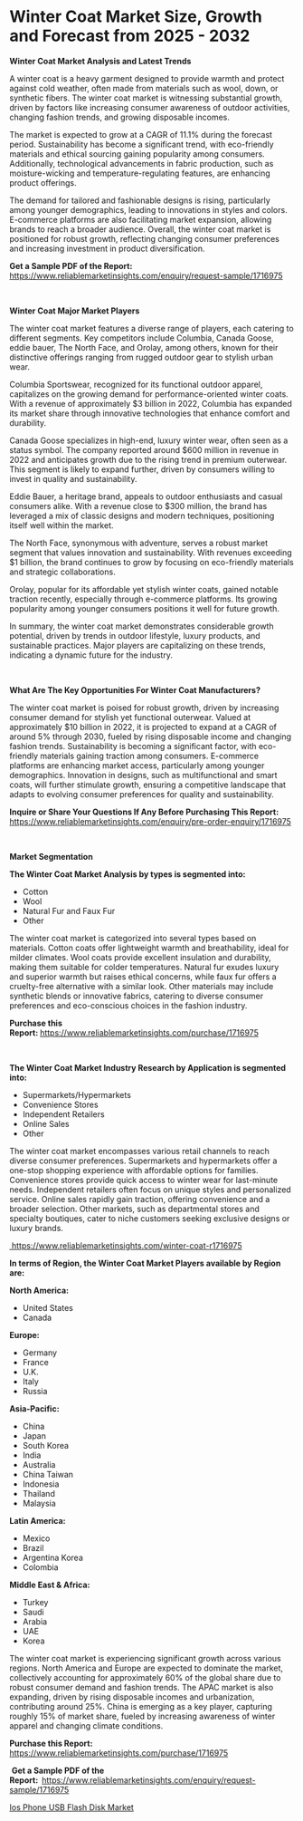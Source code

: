 <p><h1>Winter Coat Market Size, Growth and Forecast from 2025 - 2032</h1></p><p><strong>Winter Coat Market Analysis and Latest Trends</strong></p>
<p><p>A winter coat is a heavy garment designed to provide warmth and protect against cold weather, often made from materials such as wool, down, or synthetic fibers. The winter coat market is witnessing substantial growth, driven by factors like increasing consumer awareness of outdoor activities, changing fashion trends, and growing disposable incomes. </p><p>The market is expected to grow at a CAGR of 11.1% during the forecast period. Sustainability has become a significant trend, with eco-friendly materials and ethical sourcing gaining popularity among consumers. Additionally, technological advancements in fabric production, such as moisture-wicking and temperature-regulating features, are enhancing product offerings. </p><p>The demand for tailored and fashionable designs is rising, particularly among younger demographics, leading to innovations in styles and colors. E-commerce platforms are also facilitating market expansion, allowing brands to reach a broader audience. Overall, the winter coat market is positioned for robust growth, reflecting changing consumer preferences and increasing investment in product diversification.</p></p>
<p><strong>Get a Sample PDF of the Report:&nbsp;</strong> <a href="https://www.reliablemarketinsights.com/enquiry/request-sample/1716975?utm_campaign=3121&utm_medium=2&utm_source=Github&utm_content=ia&utm_term=25032025&utm_id=winter-coat">https://www.reliablemarketinsights.com/enquiry/request-sample/1716975</a></p>
<p>&nbsp;</p>
<p><strong>Winter Coat Major Market Players</strong></p>
<p><p>The winter coat market features a diverse range of players, each catering to different segments. Key competitors include Columbia, Canada Goose, eddie bauer, The North Face, and Orolay, among others, known for their distinctive offerings ranging from rugged outdoor gear to stylish urban wear.</p><p>Columbia Sportswear, recognized for its functional outdoor apparel, capitalizes on the growing demand for performance-oriented winter coats. With a revenue of approximately $3 billion in 2022, Columbia has expanded its market share through innovative technologies that enhance comfort and durability.</p><p>Canada Goose specializes in high-end, luxury winter wear, often seen as a status symbol. The company reported around $600 million in revenue in 2022 and anticipates growth due to the rising trend in premium outerwear. This segment is likely to expand further, driven by consumers willing to invest in quality and sustainability.</p><p>Eddie Bauer, a heritage brand, appeals to outdoor enthusiasts and casual consumers alike. With a revenue close to $300 million, the brand has leveraged a mix of classic designs and modern techniques, positioning itself well within the market.</p><p>The North Face, synonymous with adventure, serves a robust market segment that values innovation and sustainability. With revenues exceeding $1 billion, the brand continues to grow by focusing on eco-friendly materials and strategic collaborations.</p><p>Orolay, popular for its affordable yet stylish winter coats, gained notable traction recently, especially through e-commerce platforms. Its growing popularity among younger consumers positions it well for future growth.</p><p>In summary, the winter coat market demonstrates considerable growth potential, driven by trends in outdoor lifestyle, luxury products, and sustainable practices. Major players are capitalizing on these trends, indicating a dynamic future for the industry.</p></p>
<p>&nbsp;</p>
<p><strong>What Are The Key Opportunities For Winter Coat Manufacturers?</strong></p>
<p><p>The winter coat market is poised for robust growth, driven by increasing consumer demand for stylish yet functional outerwear. Valued at approximately $10 billion in 2022, it is projected to expand at a CAGR of around 5% through 2030, fueled by rising disposable income and changing fashion trends. Sustainability is becoming a significant factor, with eco-friendly materials gaining traction among consumers. E-commerce platforms are enhancing market access, particularly among younger demographics. Innovation in designs, such as multifunctional and smart coats, will further stimulate growth, ensuring a competitive landscape that adapts to evolving consumer preferences for quality and sustainability.</p></p>
<p><strong>Inquire or Share Your Questions If Any Before Purchasing This Report:</strong> <a href="https://www.reliablemarketinsights.com/enquiry/pre-order-enquiry/1716975?utm_campaign=3121&utm_medium=2&utm_source=Github&utm_content=ia&utm_term=25032025&utm_id=winter-coat">https://www.reliablemarketinsights.com/enquiry/pre-order-enquiry/1716975</a></p>
<p>&nbsp;</p>
<p><strong>Market Segmentation</strong></p>
<p><strong>The Winter Coat Market Analysis by types is segmented into:</strong></p>
<p><ul><li>Cotton</li><li>Wool</li><li>Natural Fur and Faux Fur</li><li>Other</li></ul></p>
<p><p>The winter coat market is categorized into several types based on materials. Cotton coats offer lightweight warmth and breathability, ideal for milder climates. Wool coats provide excellent insulation and durability, making them suitable for colder temperatures. Natural fur exudes luxury and superior warmth but raises ethical concerns, while faux fur offers a cruelty-free alternative with a similar look. Other materials may include synthetic blends or innovative fabrics, catering to diverse consumer preferences and eco-conscious choices in the fashion industry.</p></p>
<p><strong>Purchase this Report:&nbsp;</strong><a href="https://www.reliablemarketinsights.com/purchase/1716975?utm_campaign=3121&utm_medium=2&utm_source=Github&utm_content=ia&utm_term=25032025&utm_id=winter-coat">https://www.reliablemarketinsights.com/purchase/1716975</a></p>
<p>&nbsp;</p>
<p><strong>The Winter Coat Market Industry Research by Application is segmented into:</strong></p>
<p><ul><li>Supermarkets/Hypermarkets</li><li>Convenience Stores</li><li>Independent Retailers</li><li>Online Sales</li><li>Other</li></ul></p>
<p><p>The winter coat market encompasses various retail channels to reach diverse consumer preferences. Supermarkets and hypermarkets offer a one-stop shopping experience with affordable options for families. Convenience stores provide quick access to winter wear for last-minute needs. Independent retailers often focus on unique styles and personalized service. Online sales rapidly gain traction, offering convenience and a broader selection. Other markets, such as departmental stores and specialty boutiques, cater to niche customers seeking exclusive designs or luxury brands.</p></p>
<p><a href="https://www.reliablemarketinsights.com/winter-coat-r1716975?utm_campaign=3121&utm_medium=2&utm_source=Github&utm_content=ia&utm_term=25032025&utm_id=winter-coat">&nbsp;https://www.reliablemarketinsights.com/winter-coat-r1716975</a></p>
<p><strong>In terms of Region, the Winter Coat Market Players available by Region are:</strong></p>
<p>
    <p> <strong> North America: </strong>
        <ul>
            <li>United States</li>
            <li>Canada</li>
        </ul>
        </p> 
    <p> <strong> Europe: </strong>
        <ul>
            <li>Germany</li>
            <li>France</li>
            <li>U.K.</li>
            <li>Italy</li>
            <li>Russia</li>
        </ul>
        </p> 
    <p> <strong> Asia-Pacific: </strong>
        <ul>
            <li>China</li>
            <li>Japan</li>
            <li>South Korea</li>
            <li>India</li>
            <li>Australia</li>
            <li>China Taiwan</li>
            <li>Indonesia</li>
            <li>Thailand</li>
            <li>Malaysia</li>
        </ul>
        </p> 
    <p> <strong> Latin America: </strong>
        <ul>
            <li>Mexico</li>
            <li>Brazil</li>
            <li>Argentina Korea</li>
            <li>Colombia</li>
        </ul>
        </p> 
    <p> <strong> Middle East & Africa: </strong>
        <ul>
            <li>Turkey</li>
            <li>Saudi</li>
            <li>Arabia</li>
            <li>UAE</li>
            <li>Korea</li>
        </ul>
    </p>
    </p>
<p><p>The winter coat market is experiencing significant growth across various regions. North America and Europe are expected to dominate the market, collectively accounting for approximately 60% of the global share due to robust consumer demand and fashion trends. The APAC market is also expanding, driven by rising disposable incomes and urbanization, contributing around 25%. China is emerging as a key player, capturing roughly 15% of market share, fueled by increasing awareness of winter apparel and changing climate conditions.</p></p>
<p><strong>Purchase this Report: </strong><a href="https://www.reliablemarketinsights.com/purchase/1716975?utm_campaign=3121&utm_medium=2&utm_source=Github&utm_content=ia&utm_term=25032025&utm_id=winter-coat">https://www.reliablemarketinsights.com/purchase/1716975</a></p>
<p>&nbsp;<strong>Get a Sample PDF of the Report:&nbsp;&nbsp;</strong><a href="https://www.reliablemarketinsights.com/enquiry/request-sample/1716975?utm_campaign=3121&utm_medium=2&utm_source=Github&utm_content=ia&utm_term=25032025&utm_id=winter-coat">https://www.reliablemarketinsights.com/enquiry/request-sample/1716975</a></p>
<p><strong></strong></p>
<p><p><a href="https://github.com/krulicfidura/Market-Research-Report-List-1/blob/main/ios-phone-usb-flash-disk-market.md?utm_campaign=3121&utm_medium=2&utm_source=Github&utm_content=ia&utm_term=25032025&utm_id=winter-coat">Ios Phone USB Flash Disk Market</a></p></p>